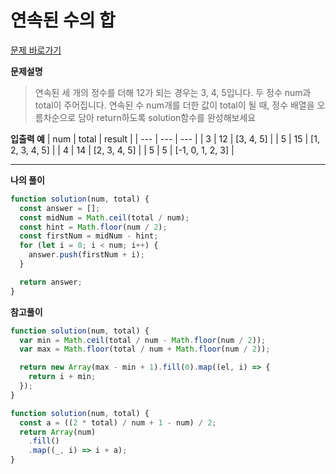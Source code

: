 # 연속된 수의 합

[문제 바로가기](https://school.programmers.co.kr/learn/courses/30/lessons/120923)

**문제설명**

> 연속된 세 개의 정수를 더해 12가 되는 경우는 3, 4, 5입니다. 두 정수 num과 total이 주어집니다. 연속된 수 num개를 더한 값이 total이 될 때, 정수 배열을 오름차순으로 담아 return하도록 solution함수를 완성해보세요

**입출력 예**
| num | total | result |
| --- | --- | --- |
| 3 | 12 | [3, 4, 5] |
| 5 | 15 | [1, 2, 3, 4, 5] |
| 4 | 14 | [2, 3, 4, 5] |
| 5 | 5 | [-1, 0, 1, 2, 3] |

---

**나의 풀이**

```javascript
function solution(num, total) {
  const answer = [];
  const midNum = Math.ceil(total / num);
  const hint = Math.floor(num / 2);
  const firstNum = midNum - hint;
  for (let i = 0; i < num; i++) {
    answer.push(firstNum + i);
  }

  return answer;
}
```

**참고풀이**

```javascript
function solution(num, total) {
  var min = Math.ceil(total / num - Math.floor(num / 2));
  var max = Math.floor(total / num + Math.floor(num / 2));

  return new Array(max - min + 1).fill(0).map((el, i) => {
    return i + min;
  });
}
```

```javascript
function solution(num, total) {
  const a = ((2 * total) / num + 1 - num) / 2;
  return Array(num)
    .fill()
    .map((_, i) => i + a);
}
```

